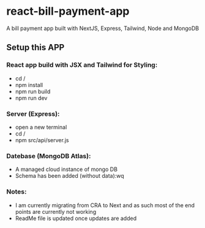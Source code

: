# react-bill-payment-app
A bill payment app built with NextJS, Express, Tailwind, Node and MongoDB 

## Setup this APP
### React app build with JSX and Tailwind for Styling:
- cd /
- npm install 
- npm run build
- npm run dev
### Server (Express):
- open a new terminal
- cd /
- npm src/api/server.js

### Datebase (MongoDB Atlas):
- A managed cloud instance of mongo DB 
- Schema has been added (without data):wq

### Notes:
- I am currently migrating from CRA to Next and as such most of the end points are currently not working
- ReadMe file is updated once updates are added 